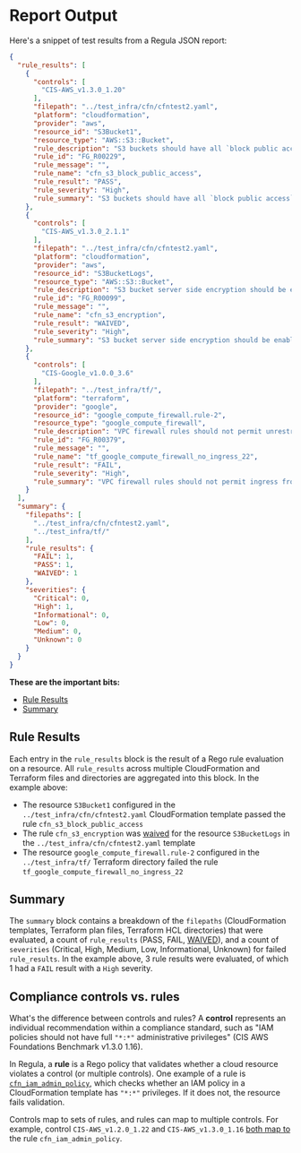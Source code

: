 # Report Output

Here's a snippet of test results from a Regula JSON report:

```json
{
  "rule_results": [
    {
      "controls": [
        "CIS-AWS_v1.3.0_1.20"
      ],
      "filepath": "../test_infra/cfn/cfntest2.yaml",
      "platform": "cloudformation",
      "provider": "aws",
      "resource_id": "S3Bucket1",
      "resource_type": "AWS::S3::Bucket",
      "rule_description": "S3 buckets should have all `block public access` options enabled. AWS's S3 Block Public Access feature has four settings: BlockPublicAcls, IgnorePublicAcls, BlockPublicPolicy, and RestrictPublicBuckets. All four settings should be enabled to help prevent the risk of a data breach.",
      "rule_id": "FG_R00229",
      "rule_message": "",
      "rule_name": "cfn_s3_block_public_access",
      "rule_result": "PASS",
      "rule_severity": "High",
      "rule_summary": "S3 buckets should have all `block public access` options enabled"
    },
    {
      "controls": [
        "CIS-AWS_v1.3.0_2.1.1"
      ],
      "filepath": "../test_infra/cfn/cfntest2.yaml",
      "platform": "cloudformation",
      "provider": "aws",
      "resource_id": "S3BucketLogs",
      "resource_type": "AWS::S3::Bucket",
      "rule_description": "S3 bucket server side encryption should be enabled. Enabling server-side encryption (SSE) on S3 buckets at the object level protects data at rest and helps prevent the breach of sensitive information assets. Objects can be encrypted with S3-Managed Keys (SSE-S3), KMS-Managed Keys (SSE-KMS), or Customer-Provided Keys (SSE-C).",
      "rule_id": "FG_R00099",
      "rule_message": "",
      "rule_name": "cfn_s3_encryption",
      "rule_result": "WAIVED",
      "rule_severity": "High",
      "rule_summary": "S3 bucket server side encryption should be enabled"
    },
    {
      "controls": [
        "CIS-Google_v1.0.0_3.6"
      ],
      "filepath": "../test_infra/tf/",
      "platform": "terraform",
      "provider": "google",
      "resource_id": "google_compute_firewall.rule-2",
      "resource_type": "google_compute_firewall",
      "rule_description": "VPC firewall rules should not permit unrestricted access from the internet to port 22 (SSH). Removing unfettered connectivity to remote console services, such as SSH, reduces a server's exposure to risk.",
      "rule_id": "FG_R00379",
      "rule_message": "",
      "rule_name": "tf_google_compute_firewall_no_ingress_22",
      "rule_result": "FAIL",
      "rule_severity": "High",
      "rule_summary": "VPC firewall rules should not permit ingress from '0.0.0.0/0' to port 22 (SSH)"
    }
  ],
  "summary": {
    "filepaths": [
      "../test_infra/cfn/cfntest2.yaml",
      "../test_infra/tf/"
    ],
    "rule_results": {
      "FAIL": 1,
      "PASS": 1,
      "WAIVED": 1
    },
    "severities": {
      "Critical": 0,
      "High": 1,
      "Informational": 0,
      "Low": 0,
      "Medium": 0,
      "Unknown": 0
    }
  }
}
```

**These are the important bits:**

- [Rule Results](#rule-results)
- [Summary](#summary)

## Rule Results

Each entry in the `rule_results` block is the result of a Rego rule evaluation on a resource. All `rule_results` across multiple CloudFormation and Terraform files and directories are aggregated into this block. In the example above:

- The resource `S3Bucket1` configured in the `../test_infra/cfn/cfntest2.yaml` CloudFormation template passed the rule `cfn_s3_block_public_access`
- The rule `cfn_s3_encryption` was [waived](configuration.md#waiving-rule-results) for the resource `S3BucketLogs` in the `../test_infra/cfn/cfntest2.yaml` template
- The resource `google_compute_firewall.rule-2` configured in the `../test_infra/tf/` Terraform directory failed the rule `tf_google_compute_firewall_no_ingress_22`

## Summary

The `summary` block contains a breakdown of the `filepaths` (CloudFormation templates, Terraform plan files, Terraform HCL directories) that were evaluated, a count of `rule_results` (PASS, FAIL, [WAIVED](configuration.md#waiving-rule-results)), and a count of `severities` (Critical, High, Medium, Low, Informational, Unknown) for failed `rule_results`. In the example above, 3 rule results were evaluated, of which 1 had a `FAIL` result with a `High` severity.

## Compliance controls vs. rules

What's the difference between controls and rules? A **control** represents an individual recommendation within a compliance standard, such as "IAM policies should not have full `"*:*"` administrative privileges" (CIS AWS Foundations Benchmark v1.3.0 1.16).

In Regula, a **rule** is a Rego policy that validates whether a cloud resource violates a control (or multiple controls). One example of a rule is [`cfn_iam_admin_policy`](https://github.com/fugue/regula/blob/master/rego/rules/cfn/iam/admin_policy.rego), which checks whether an IAM policy in a CloudFormation template has `"*:*"` privileges. If it does not, the resource fails validation.

Controls map to sets of rules, and rules can map to multiple controls. For example, control `CIS-AWS_v1.2.0_1.22` and `CIS-AWS_v1.3.0_1.16` [both map to](https://github.com/fugue/regula/blob/master/rego/rules/cfn/iam/admin_policy.rego) the rule `cfn_iam_admin_policy`.
